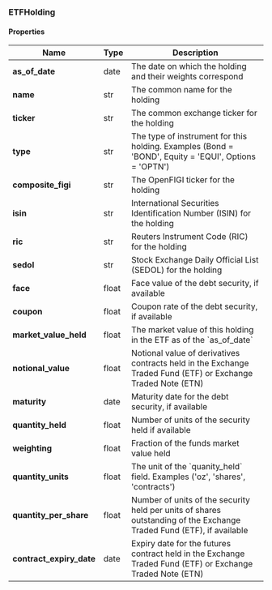 

[//]: # (CLASS:ETFHolding)

[//]: # (KIND:object)

### ETFHolding

#### Properties

[//]: # (START_DEFINITION)

Name | Type | Description
------------ | ------------- | -------------
**as_of_date** | date | The date on which the holding and their weights correspond &nbsp;
**name** | str | The common name for the holding &nbsp;
**ticker** | str | The common exchange ticker for the holding &nbsp;
**type** | str | The type of instrument for this holding.  Examples (Bond &#x3D; &#39;BOND&#39;, Equity &#x3D; &#39;EQUI&#39;, Options &#x3D; &#39;OPTN&#39;) &nbsp;
**composite_figi** | str | The OpenFIGI ticker for the holding &nbsp;
**isin** | str | International Securities Identification Number (ISIN) for the holding &nbsp;
**ric** | str | Reuters Instrument Code (RIC) for the holding &nbsp;
**sedol** | str | Stock Exchange Daily Official List (SEDOL) for the holding &nbsp;
**face** | float | Face value of the debt security, if available &nbsp;
**coupon** | float | Coupon rate of the debt security, if available &nbsp;
**market_value_held** | float | The market value of this holding in the ETF as of the &#x60;as_of_date&#x60; &nbsp;
**notional_value** | float | Notional value of derivatives contracts held in the Exchange Traded Fund (ETF) or Exchange Traded Note (ETN) &nbsp;
**maturity** | date | Maturity date for the debt security, if available &nbsp;
**quantity_held** | float | Number of units of the security held if available &nbsp;
**weighting** | float | Fraction of the funds market value held &nbsp;
**quantity_units** | float | The unit of the &#x60;quanity_held&#x60; field. Examples (&#39;oz&#39;, &#39;shares&#39;, &#39;contracts&#39;) &nbsp;
**quantity_per_share** | float | Number of units of the security held per units of shares outstanding of the Exchange Traded Fund (ETF), if available &nbsp;
**contract_expiry_date** | date | Expiry date for the futures contract held in the Exchange Traded Fund (ETF) or Exchange Traded Note (ETN) &nbsp;

[//]: # (END_DEFINITION)



